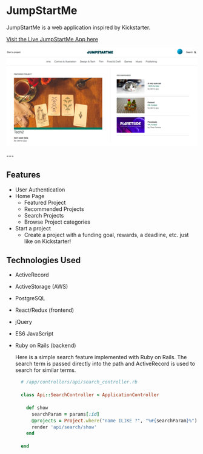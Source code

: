 # JumpStartMe

JumpStartMe is a web application inspired by Kickstarter.

[Visit the Live JumpStartMe App here](https://jumpstartme.herokuapp.com/#/)

<p>
    <img src="app/assets/images/JumpStartMe.jpg"  />
</p>
---

## Features

-   User Authentication
-   Home Page
    -   Featured Project
    -   Recommended Projects
    -   Search Projects
    -   Browse Project categories
-   Start a project
    -   Create a project with a funding goal, rewards, a deadline, etc. just like on Kickstarter!

## Technologies Used

-   ActiveRecord

-   ActiveStorage (AWS)

-   PostgreSQL

-   React/Redux (frontend)

-   jQuery

-   ES6 JavaScript

-   Ruby on Rails (backend)

    Here is a simple search feature implemented with Ruby on Rails. The search term is passed directly into the path and ActiveRecord is used to search for similar terms.

    ```ruby
      # /app/controllers/api/search_controller.rb

      class Api::SearchController < ApplicationController

        def show
          searchParam = params[:id]
          @projects = Project.where("name ILIKE ?", "%#{searchParam}%")
          render 'api/search/show'
        end

      end
    ```
